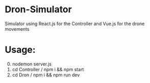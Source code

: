# Dron-Simulator
Simulator using React.js for the Controller and Vue.js for the drone movements
# Usage:
0. nodemon server.js
1. cd Controller / npm i && npm start
2. cd Dron / npm i && npm run dev

